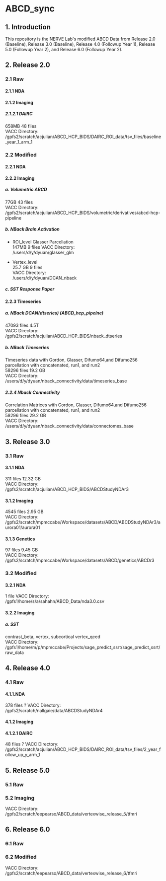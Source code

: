# ABCD_sync
## 1. Introduction
This repository is the NERVE Lab's modified ABCD Data from Release 2.0 (Baseline), Release 3.0 (Baseline), Release 4.0 (Followup Year 1), Release 5.0 (Followup Year 2), and Release 6.0 (Followup Year 2). 



## 2.  Release 2.0 

### 2.1 Raw
#### 2.1.1 NDA

#### 2.1.2 Imaging
##### 2.1.2.1 DAIRC
658MB 48 files <br>
VACC Directory:<br>
/gpfs2/scratch/acjulian/ABCD_HCP_BIDS/DAIRC_ROI_data/tsv_files/baseline_year_1_arm_1


### 2.2 Modified
#### 2.2.1 NDA
#### 2.2.2 Imaging
##### a. Volumetric ABCD
77GB 43 files <br>
VACC Directory:<br>
/gpfs2/scratch/acjulian/ABCD_HCP_BIDS/volumetric/derivatives/abcd-hcp-pipeline
##### b. NBack Brain Activation
* ROI_level Glasser Parcellation <br>
147MB  9 files 
VACC Directory:<br>
/users/d/y/dyuan/glasser_glm <br>

* Vertex_level <br>
25.7 GB 9 files <br>
VACC Directory: <br>
/users/d/y/dyuan/DCAN_nback
##### c. SST Response Paper 
#### 2.2.3 Timeseries
##### a. NBack DCAN(dtseries) (ABCD_hcp_pipelne)
47093 files 4.5T <br>
VACC Directory:<br>
/gpfs2/scratch/acjulian/ABCD_HCP_BIDS/nback_dtseries
##### b. NBack Timeseries
Timeseries data with Gordon, Glasser, Difumo64,and Difumo256 parcellation with concatenated, run1, and run2<br>
58296 files 19.2 GB <br>
VACC Directory:<br>
/users/d/y/dyuan/nback_connectivity/data/timeseries_base
##### 2.2.4 Nback Connectivity
Correlation Matrices with Gordon, Glasser, Difumo64,and Difumo256 parcellation with concatenated, run1, and run2<br>
58296 files 29.2 GB <br>
VACC Directory:<br>
/users/d/y/dyuan/nback_connectivity/data/connectomes_base

## 3.  Release 3.0 
### 3.1 Raw 
#### 3.1.1 NDA 
311 files 12.32 GB <br>
VACC Directory:<br>
/gpfs2/scratch/acjulian/ABCD_HCP_BIDS/ABCDStudyNDAr3
#### 3.1.2 Imaging
4545 files 2.95 GB <br>
VACC Directory:<br>
/gpfs2/scratch/mpmccabe/Workspace/datasets/ABCD/ABCDStudyNDAr3/aurora01/aurora01
#### 3.1.3 Genetics
97 files 9.45 GB <br>
VACC Directory:<br>
/gpfs2/scratch/mpmccabe/Workspace/datasets/ABCD/genetics/ABCDr3
### 3.2 Modified 
#### 3.2.1 NDA 
1 file 
VACC Directory:<br>
/gpfs1/home/s/a/sahahn/ABCD_Data/nda3.0.csv
#### 3.2.2 Imaging
##### a. SST 
contrast_beta, vertex, subcortical vertex_qced <br>
VACC Directory:<br>
/gpfs1/home/m/p/mpmccabe/Projects/sage_predict_ssrt/sage_predict_ssrt/raw_data

## 4.  Release 4.0

### 4.1 Raw
#### 4.1.1.NDA 
378 files ?
VACC Directory:<br> 
/gpfs2/scratch/nallgaie/data/ABCDStudyNDAr4 
#### 4.1.2 Imaging
#### 4.1.2.1 DAIRC
48 files ?
VACC Directory:<br> 
/gpfs2/scratch/acjulian/ABCD_HCP_BIDS/DAIRC_ROI_data/tsv_files/2_year_follow_up_y_arm_1

## 5.  Release 5.0 

### 5.1 Raw 
### 5.2 Imaging
VACC Directory:<br>
/gpfs2/scratch/eepearso/ABCD_data/vertexwise_release_5/tfmri

## 6.  Release 6.0

### 6.1 Raw 
### 6.2 Modified
VACC Directory:<br>
/gpfs2/scratch/eepearso/ABCD_data/vertexwise_release_6/tfmri

